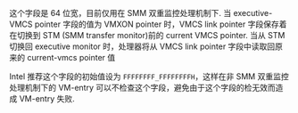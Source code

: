 
这个字段是 64 位宽，目前仅用在 SMM 双重监控处理机制下. 当 executive-VMCS  pointer 字段的值为 VMXON pointer 时，VMCS link pointer 字段保存着在切换到 STM  (SMM transfer monitor)前的 current VMCS pointer. 当从 STM 切换回 executive monitor 时，处理器将从 VMCS link pointer 字段中读取回原来的 current-vmcs pointer 值

Intel 推荐这个字段的初始值设为 `FFFFFFFF_FFFFFFFFH`，这样在非 SMM 双重监控处理机制下的 VM-entry 可以不检查这个字段，避免由于这个字段的检无效而造成 VM-entry 失败. 